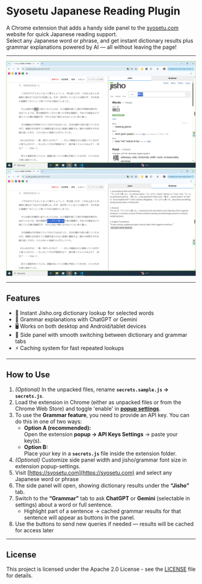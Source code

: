 # Syosetu Japanese Reading Plugin

A Chrome extension that adds a handy side panel to the [syosetu.com](https://syosetu.com) website for quick Japanese reading support.  
Select any Japanese word or phrase, and get instant dictionary results plus grammar explanations powered by AI — all without leaving the page!

---

![Jisho search Demo](assets/Jisho-search-sidepanel.png)
![Grammar search Demo](assets/Grammar-search-sidepanel.png)

---

## Features

- 📖 Instant Jisho.org dictionary lookup for selected words  
- 🤖 Grammar explanations with ChatGPT or Gemini  
- 🖥️ Works on both desktop and Android/tablet devices
- 🔄 Side panel with smooth switching between dictionary and grammar tabs  
- ⚡ Caching system for fast repeated lookups  

---

## How to Use

1. *(Optional)* In the unpacked files, rename **`secrets.sample.js` → `secrets.js`**.  
2. Load the extension in Chrome (either as unpacked files or from the Chrome Web Store) and toggle 'enable' in  [**popup settings**](assets/settings.png).  
3. To use the **Grammar feature**, you need to provide an API key. You can do this in one of two ways:  
   - **Option A (recommended):**  
     Open the extension **popup → API Keys Settings** → paste your key(s).   
   - **Option B:**  
     Place your key in a **`secrets.js`** file inside the extension folder.  
4. *(Optional)* Customize side panel width and jisho/grammar font size in extension popup-settings.
5. Visit [https://syosetu.com](https://syosetu.com) and select any Japanese word or phrase  
6. The side panel will open, showing dictionary results under the **“Jisho”** tab.  
7. Switch to the **“Grammar”** tab to ask **ChatGPT** or **Gemini** (selectable in settings) about a word or full sentence.  
   - Highlight part of a sentence → cached grammar results for that sentence will appear as buttons in the panel.  
8. Use the buttons to send new queries if needed — results will be cached for access later  

---

## License

This project is licensed under the Apache 2.0 License - see the [LICENSE](LICENSE) file for details.


